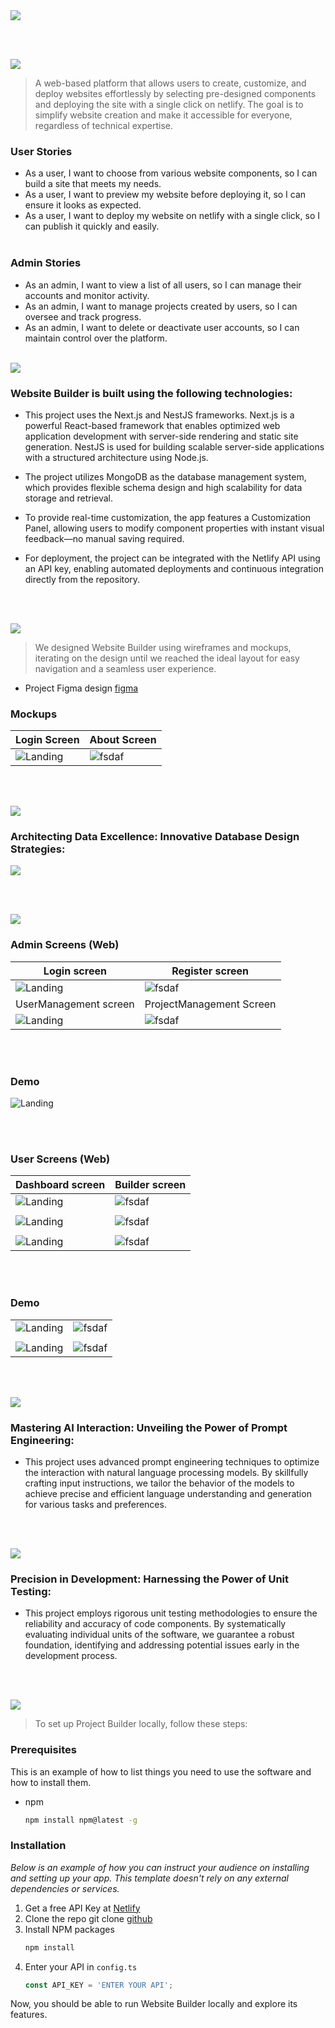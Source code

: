  <img src="./readme/title1.svg"/>

<br><br>

<!-- project philosophy -->
<img src="./readme/title2.svg"/>

> A web-based platform that allows users to create, customize, and deploy websites effortlessly by selecting pre-designed components and deploying the site with a single click on netlify. The goal is to simplify website creation and make it accessible for everyone, regardless of technical expertise.


### User Stories
- As a user, I want to choose from various website components, so I can build a site that meets my needs.
- As a user, I want to preview my website before deploying it, so I can ensure it looks as expected.
- As a user, I want to deploy my website on netlify with a single click, so I can publish it quickly and easily.
<br><br>
### Admin Stories
- As an admin, I want to view a list of all users, so I can manage their accounts and monitor activity.
- As an admin, I want to manage projects created by users, so I can oversee and track progress.
- As an admin, I want to delete or deactivate user accounts, so I can maintain control over the platform.
<br><br>
<!-- Tech stack -->
<img src="./readme/title3.svg"/>

###  Website Builder is built using the following technologies:

- This project uses the Next.js and NestJS frameworks. Next.js is a powerful React-based framework that enables optimized web application development with server-side rendering and static site generation. NestJS is used for building scalable server-side applications with a structured architecture using Node.js.

- The project utilizes MongoDB as the database management system, which provides flexible schema design and high scalability for data storage and retrieval.

- To provide real-time customization, the app features a Customization Panel, allowing users to modify component properties with instant visual feedback—no manual saving required.

- For deployment, the project can be integrated with the Netlify API using an API key, enabling automated deployments and continuous integration directly from the repository.


<br><br>
<!-- UI UX -->
<img src="./readme/title4.svg"/>


> We designed Website Builder using wireframes and mockups, iterating on the design until we reached the ideal layout for easy navigation and a seamless user experience.

- Project Figma design [figma](https://www.figma.com/file/LsuOx5Wnh5YTGSEtrgvz4l/Purrfect-Pals?type=design&node-id=257%3A79&mode=design&t=adzbABt5hbb91ucZ-1)


### Mockups
| Login Screen | About Screen |
| ---| ---|
| ![Landing](./readme/sign%20in.png) | ![fsdaf](./readme/Desktop%20-%205%20(1).png) |

<br><br>

<!-- Database Design -->
<img src="./readme/title5.svg"/>

###  Architecting Data Excellence: Innovative Database Design Strategies:

<img src="./readme/DBSCHEMA.png"/>


<br><br>


<!-- Implementation -->
<img src="./readme/title6.svg"/>


### Admin Screens (Web)
| Login screen  | Register screen |
| ---| ---|
| ![Landing](./readme/Screenshot%20(254).png) | ![fsdaf](./readme/register.png) |
| UserManagement screen  | ProjectManagement Screen |
| ![Landing](./readme/usermanage.png) | ![fsdaf](./readme/projectmanage.png) |

<br><br>
### Demo
 ![Landing](./readme/admin.gif) 


<br><br>
### User Screens (Web)
| Dashboard screen  | Builder screen |
| ---| ---|
| ![Landing](./readme/userdashboard.png) | ![fsdaf](./readme/BuilderPage.png) |
| | |
| ![Landing](./readme/BuilderPage1.png) | ![fsdaf](./readme/BuilderPage2.png) |
| | |
| ![Landing](./readme/previewp.png) | ![fsdaf](./readme/deployment.png) |

<br><br>
### Demo
|||
| ---| ---|
![Landing](./readme/Builder.gif) | ![fsdaf](./readme/custumizepreview.gif) 
| | |
| ![Landing](./readme/deploy.gif) | ![fsdaf](./readme/register.gif) |


<br><br>

<!-- Prompt Engineering -->
<img src="./readme/title7.svg"/>

###  Mastering AI Interaction: Unveiling the Power of Prompt Engineering:

- This project uses advanced prompt engineering techniques to optimize the interaction with natural language processing models. By skillfully crafting input instructions, we tailor the behavior of the models to achieve precise and efficient language understanding and generation for various tasks and preferences.

<br><br>



<!-- Unit Testing -->
<img src="./readme/title9.svg"/>

###  Precision in Development: Harnessing the Power of Unit Testing:

- This project employs rigorous unit testing methodologies to ensure the reliability and accuracy of code components. By systematically evaluating individual units of the software, we guarantee a robust foundation, identifying and addressing potential issues early in the development process.

<br><br>


<!-- How to run -->
<img src="./readme/title10.svg"/>

> To set up Project Builder  locally, follow these steps:

### Prerequisites

This is an example of how to list things you need to use the software and how to install them.
* npm
  ```sh
  npm install npm@latest -g
  ```

### Installation

_Below is an example of how you can instruct your audience on installing and setting up your app. This template doesn't rely on any external dependencies or services._

1. Get a free API Key at [Netlify](https://docs.netlify.com/api/get-started/)
2. Clone the repo
   git clone [github](git@github.com:Zaynabmama/WebsiteBuilder.git)
3. Install NPM packages
   ```sh
   npm install
   ```
4. Enter your API in `config.ts`
   ```js
   const API_KEY = 'ENTER YOUR API';
   ```

Now, you should be able to run Website Builder locally and explore its features.

